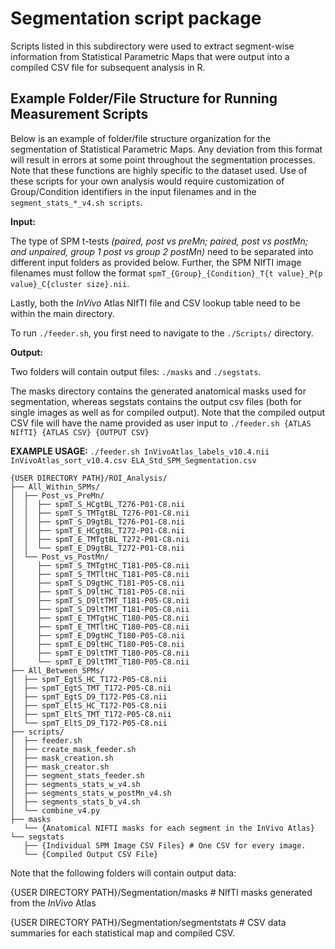 # Segmentation script package

Scripts listed in this subdirectory were used to extract segment-wise information from Statistical Parametric Maps that were output into a compiled CSV file for subsequent analysis in R.


## Example Folder/File Structure for Running  Measurement Scripts

Below is an example of folder/file structure organization for the segmentation of Statistical Parametric Maps. Any deviation from this format will result in errors at some point throughout the segmentation processes. Note that these functions are highly specific to the dataset used. Use of these scripts for your own analysis would require customization of Group/Condition identifiers in the input filenames and in the `segment_stats_*_v4.sh scripts`.  

**Input:**

The type of SPM t-tests _(paired, post vs preMn; paired, post vs postMn; and unpaired, group 1 post vs group 2 postMn)_ need to be separated into different input folders as provided below. Further, the SPM NIfTI image filenames must follow the format `spmT_{Group}_{Condition}_T{t value}_P{p value}_C{cluster size}.nii`. 

Lastly, both the _InVivo_ Atlas NIfTI file and CSV lookup table need to be within the main directory. 

To run `./feeder.sh`, you first need to navigate to the `./Scripts/` directory.

**Output:**

Two folders will contain output files: `./masks` and `./segstats`.

The masks directory contains the generated anatomical masks used for segmentation, whereas segstats contains the output csv files (both for single images as well as for compiled output). Note that the compiled output CSV file will have the name provided as user input to `./feeder.sh {ATLAS NIfTI} {ATLAS CSV} {OUTPUT CSV}` 

**EXAMPLE USAGE:** `./feeder.sh InVivoAtlas_labels_v10.4.nii InVivoAtlas_sort_v10.4.csv ELA_Std_SPM_Segmentation.csv`

```
{USER DIRECTORY PATH}/ROI_Analysis/
├── All_Within_SPMs/
│  ├── Post_vs_PreMn/
│  │  ├── spmT_S_HCgtBL_T276-P01-C8.nii
│  │  ├── spmT_S_TMTgtBL_T276-P01-C8.nii
│  │  ├── spmT_S_D9gtBL_T276-P01-C8.nii
│  │  ├── spmT_E_HCgtBL_T272-P01-C8.nii
│  │  ├── spmT_E_TMTgtBL_T272-P01-C8.nii
│  │  └── spmT_E_D9gtBL_T272-P01-C8.nii
│  └── Post_vs_PostMn/
│     ├── spmT_S_TMTgtHC_T181-P05-C8.nii
│     ├── spmT_S_TMTltHC_T181-P05-C8.nii
│     ├── spmT_S_D9gtHC_T181-P05-C8.nii
│     ├── spmT_S_D9ltHC_T181-P05-C8.nii
│     ├── spmT_S_D9ltTMT_T181-P05-C8.nii
│     ├── spmT_S_D9ltTMT_T181-P05-C8.nii
│     ├── spmT_E_TMTgtHC_T180-P05-C8.nii
│     ├── spmT_E_TMTltHC_T180-P05-C8.nii
│     ├── spmT_E_D9gtHC_T180-P05-C8.nii
│     ├── spmT_E_D9ltHC_T180-P05-C8.nii
│     ├── spmT_E_D9ltTMT_T180-P05-C8.nii
│     └── spmT_E_D9ltTMT_T180-P05-C8.nii
├── All_Between_SPMs/
│  ├── spmT_EgtS_HC_T172-P05-C8.nii
│  ├── spmT_EgtS_TMT_T172-P05-C8.nii
│  ├── spmT_EgtS_D9_T172-P05-C8.nii
│  ├── spmT_EltS_HC_T172-P05-C8.nii
│  ├── spmT_EltS_TMT_T172-P05-C8.nii
│  └── spmT_EltS_D9_T172-P05-C8.nii
├── scripts/
│  ├── feeder.sh
│  ├── create_mask_feeder.sh
│  ├── mask_creation.sh
│  ├── mask_creator.sh
│  ├── segment_stats_feeder.sh
│  ├── segments_stats_w_v4.sh
│  ├── segments_stats_w_postMn_v4.sh
│  ├── segments_stats_b_v4.sh
│  └── combine_v4.py  
├── masks                             
   └── {Anatomical NIFTI masks for each segment in the InVivo Atlas}
└── segstats                   
   ├── {Individual SPM Image CSV Files} # One CSV for every image. 
   └── {Compiled Output CSV File} 
```

Note that the following folders will contain output data:
  
  {USER DIRECTORY PATH}/Segmentation/masks # NIfTI masks generated from the _InVivo_ Atlas
  
  {USER DIRECTORY PATH}/Segmentation/segmentstats # CSV data summaries for each statistical map and compiled CSV.
  

